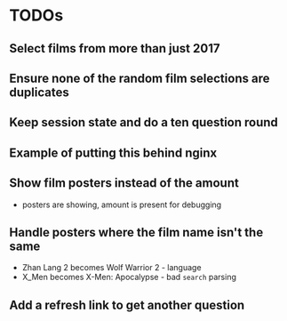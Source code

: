 # TODOs

## Select films from more than just 2017

## Ensure none of the random film selections are duplicates

## Keep session state and do a ten question round

## Example of putting this behind nginx

## Show film posters instead of the amount

 * posters are showing, amount is present for debugging

## Handle posters where the film name isn't the same

 * Zhan Lang 2 becomes Wolf Warrior 2 - language
 * X_Men becomes X-Men: Apocalypse - bad `search` parsing

## Add a refresh link to get another question

